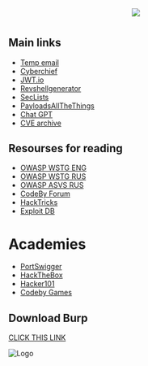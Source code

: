 <div align="center">
  <img src="https://i.imgur.com/sHcFK7G.jpg">
  <h1 align="center">
</div>
 
## Main links

 - [Temp email](https://linux0.net/)
 - [Cyberchief](https://gchq.github.io/CyberChef/)
 - [JWT.io](https://jwt.io/)
 - [Revshellgenerator](https://tex2e.github.io/reverse-shell-generator/index.html)
 - [SecLists](https://github.com/danielmiessler/SecLists)
 - [PayloadsAllTheThings](https://github.com/swisskyrepo/PayloadsAllTheThings)
 - [Chat GPT](https://chat.openai.com/)
 - [CVE archive](https://github.com/trickest/cve)
  
## Resourses for reading
  
 - [OWASP WSTG ENG](https://github.com/OWASP/wstg/tree/master/document)
 - [OWASP WSTG RUS](https://github.com/andrettv/WSTG/tree/master/WSTG-ru)
 - [OWASP ASVS RUS](https://github.com/andrettv/ASVS/tree/master/4.0/ru)
 - [CodeBy Forum](https://codeby.net/)
 - [HackTricks](https://book.hacktricks.xyz/welcome/readme)
 - [Exploit DB](https://www.exploit-db.com/)
  
# Academies
  
  - [PortSwigger](https://portswigger.net/)
  - [HackTheBox](https://www.hackthebox.com/)
  - [Hacker101](https://www.hacker101.com/)
  - [Codeby Games](https://codeby.games/categories)
  
## Download Burp


[CLICK THIS LINK](https://github.com/Maverick-25/Burp-Suite/releases/download/tool/Burp-Suite.rar)

![Logo](https://media.giphy.com/media/DLm2IJPuLnMTS/giphy.gif)
